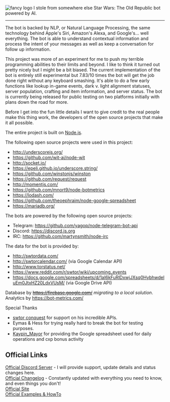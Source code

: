 ![fancy logo I stole from somewhere else](http://vignette3.wikia.nocookie.net/starwars/images/6/6d/SWTOR.jpg/revision/latest?cb=20081023010731)
Star Wars: The Old Republic bot powered by AI.

---
The bot is backed by NLP, or Natural Language Processing, the same technology behind Apple's Siri, Amazon's Alexa, and Google's... well everything. The bot is able to understand contextual information and process the intent of your messages as well as keep a conversation for follow up information. 

This project was more of an experiment for me to push my terrible programming abilities to their limits and beyond. I like to think it turned out pretty nicely but I might be a bit biased. The current implementation of the bot is entirely still experimental but 7.83/10 times the bot will get the job done right without any keyboard smashing. It's able to do a few early functions like lookup in-game events, dark v. light alignment statuses, server population, crafting and item information, and server status. The bot is currently being released for public testing on two platforms initially with plans down the road for more.

Before I get into the fun little details I want to give credit to the real people make this thing work, the developers of the open source projects that make it all possible.

The entire project is built on [Node.js](https://nodejs.org/en/).

The following open source projects were used in this project:
- http://underscorejs.org/
- https://github.com/wit-ai/node-wit
- http://socket.io/
- https://epeli.github.io/underscore.string/
- https://github.com/winstonjs/winston
- https://github.com/request/request
- http://momentjs.com/
- https://github.com/mnort9/node-botmetrics  
- https://lodash.com/  
- https://github.com/theoephraim/node-google-spreadsheet
- https://mariadb.org/

The bots are powered by the following open source projects:
- Telegram: https://github.com/yagop/node-telegram-bot-api
- Discord: https://discord.js.org
- IRC: https://github.com/martynsmith/node-irc

The data for the bot is provided by:
- http://swtordata.com/
- http://swtorcalendar.com/ (via Google Calendar API)
- http://www.torstatus.net/
- https://www.reddit.com/r/swtor/wiki/upcoming_events
- https://docs.google.com/spreadsheets/d/1aI6kFuRlDxwjJXsq0HybhwdeluEm0JtxHZ20LdxVUsM/ (via Google Drive API)

Database by ~~https://firebase.google.com/~~ _migrating to a local solution_.  
Analytics by https://bot-metrics.com/  

Special Thanks
- [swtor conquest](https://www.reddit.com/user/swtor_conquest) for support on his incredible APIs.
- Eymas & Hess for trying really hard to break the bot for testing purposes.
- [Kaypin_Mayor](https://www.reddit.com/user/Kaypin_Mayor) for providing the Google spreadsheet used for daily operations and cxp bonus activity

## Official Links
[Official Discord Server](https://discord.gg/nNCPzj6) - I will provide support, update details and status changes here.  
[Official Changelog](http://changelog.swtorbot.xyz/) - Constantly updated with everything you need to know, and even things you don't!  
[Official Site](https://swtorbot.xyz/)  
[Official Examples & HowTo](https://swtorbot.xyz/how-to/)
